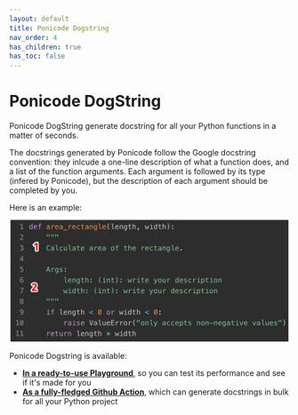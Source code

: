 ```yaml
---
layout: default
title: Ponicode Dogstring
nav_order: 4
has_children: true
has_toc: false
---
```


# Ponicode DogString

Ponicode DogString generate docstring for all your Python functions in a matter of seconds.

The docstrings generated by Ponicode follow the Google docstring convention: they inlcude a one-line description of what a function does, and a list of the function arguments. Each argument is followed by its type (infered by Ponicode), but the description of each argument should be completed by you.

Here is an example:

<p align="center">
    <img src="/docs/dogstring/images/dogstring_action_1.png" alt="Generated Docstring Example" width="500"/>
</p>

Ponicode Dogstring is available:

* [**In a ready-to-use Playground**](dogstring/try-ponicode-dogstring.md), so you can test its performance and see if it's made for you
* [**As a fully-fledged Github Action**](dogstring/use-ponicode-dogstring-action.md), which can generate docstrings in bulk for all your Python project